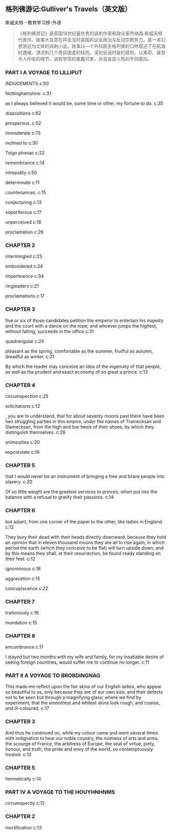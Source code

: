 ## 格列佛游记:Gulliver's Travels（英文版）

斯威夫特  -  教育学习榜-外语

> 《格列佛游记》是英国18世纪最优秀的讽刺作家和政论家乔纳森·斯威夫特代表作。故事大旨意在抨击当时英国的议会政治与反动宗教势力，是一本幻想游记为文体的讽刺小说。故事以一个外科医生格列佛的口吻叙述了在航海时遇难、漂流到几个奇异国度的经历。深刻反讽时政的腐败，以离奇、甚至令人作呕的情节，讽刺学究的愚蠢可笑，并且省思人性的不同面向。


### PART I A VOYAGE TO LILLIPUT

INDUCEMENTS c:50

Nottinghamshire: c:31

as I always believed it would be, some time or other, my fortune to do. c:35

dispositions c:62

prosperous. c:52

 immoderate  c:75

inclined to  c:30

Tolgo phonac c:22

remembrance c:14

intrepidity c:50

determinate c:11

countenances. c:15

conjecturing c:13

soporiferous c:17

unperceived c:18

proclamation c:26

### CHAPTER 2

intermingled c:25

embroidered c:24

impertinence c:34

ringleaders c:21

proclamations c:17

### CHAPTER 3

five or six of those candidates petition the emperor to entertain his majesty and the court with a dance on the rope; and whoever jumps the highest, without falling, succeeds in the office c:31

quadrangular c:24

pleasant as the spring, comfortable as the summer, fruitful as autumn, dreadful as winter. c:21

By which the reader may conceive an idea of the ingenuity of that people, as well as the prudent and exact economy of so great a prince. c:13

### CHAPTER 4

circumspection c:25

solicitations c:12

, you are to understand, that for about seventy moons past there have been two struggling parties in this empire, under the names of Tramecksan and Slamecksan, from the high and low heels of their shoes, by which they distinguish themselves. c:26

animosities c:20

expostulate c:16

### CHAPTER 5

that I would never be an instrument of bringing a free and brave people into slavery. c:20

Of so little weight are the greatest services to princes, when put into the balance with a refusal to gratify their passions. c:14

### CHAPTER 6

but aslant, from one corner of the paper to the other, like ladies in England. c:12

They bury their dead with their heads directly downward, because they hold an opinion that in eleven thousand moons they are all to rise again; in which period the earth (which they conceive to be flat) will turn upside down, and by this means they shall, at their resurrection, be found ready standing on their feet. c:12

ignominious c:18

aggravation c:15

concupiscence c:22

### CHAPTER 7

traitorously c:16

 inundation  c:15

### CHAPTER 8

encumbrance c:11

I stayed but two months with my wife and family, for my insatiable desire of seeing foreign countries, would suffer me to continue no longer. c:11

### PART II A VOYAGE TO BROBDINGNAG

This made me reflect upon the fair skins of our English ladies, who appear so beautiful to us, only because they are of our own size, and their defects not to be seen but through a magnifying glass; where we find by experiment, that the smoothest and whitest skins look rough, and coarse, and ill-coloured. c:17

### CHAPTER 3

And thus he continued on, while my colour came and went several times with indignation to hear our noble country, the mistress of arts and arms, the scourge of France, the arbitress of Europe, the seat of virtue, piety, honour, and truth, the pride and envy of the world, so contemptuously treated. c:12

### CHAPTER 5

hermetically c:14

### PART IV A VOYAGE TO THE HOUYHNHNMS

circumspectly c:12

### CHAPTER 2

mortification c:13